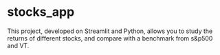 # stocks_app
This project, developed on Streamlit and Python, allows you to study the returns of different stocks, and compare with a benchmark from s&amp;p500 and VT.
